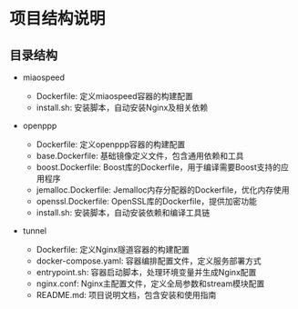 # 项目结构说明

## 目录结构
- miaospeed
  - Dockerfile: 定义miaospeed容器的构建配置
  - install.sh: 安装脚本，自动安装Nginx及相关依赖

- openppp
  - Dockerfile: 定义openppp容器的构建配置
  - base.Dockerfile: 基础镜像定义文件，包含通用依赖和工具
  - boost.Dockerfile: Boost库的Dockerfile，用于编译需要Boost支持的应用程序
  - jemalloc.Dockerfile: Jemalloc内存分配器的Dockerfile，优化内存使用
  - openssl.Dockerfile: OpenSSL库的Dockerfile，提供加密功能
  - install.sh: 安装脚本，自动安装依赖和编译工具链

- tunnel
  - Dockerfile: 定义Nginx隧道容器的构建配置
  - docker-compose.yaml: 容器编排配置文件，定义服务部署方式
  - entrypoint.sh: 容器启动脚本，处理环境变量并生成Nginx配置
  - nginx.conf: Nginx主配置文件，定义全局参数和stream模块配置
  - README.md: 项目说明文档，包含安装和使用指南

